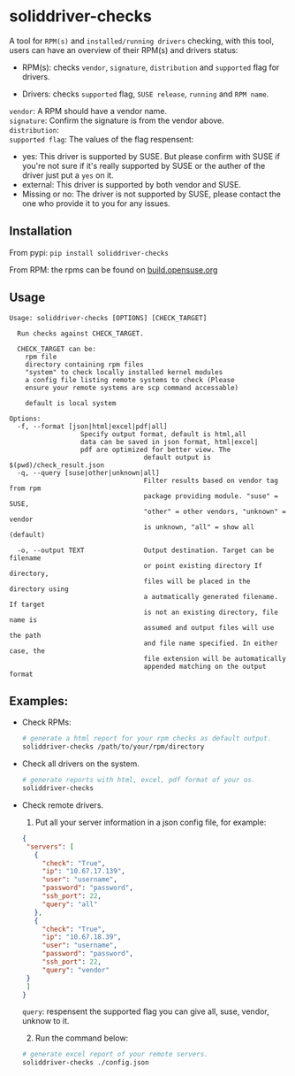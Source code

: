 # soliddriver-checks

A tool for ```RPM(s)``` and ```installed/running drivers``` checking, with this tool, users can have an overview of their RPM(s) and drivers status:


- RPM(s): checks ```vendor```, ```signature```, ```distribution``` and ```supported``` flag for drivers.

- Drivers: checks ```supported``` flag, ```SUSE release```, ```running``` and ```RPM name```.

```vendor```: A RPM should have a vendor name. </br>
```signature```: Confirm the signature is from the vendor above. </br>
```distribution```: </br>
```supported flag```: The values of the flag respensent:
  - yes: This driver is supported by SUSE. But please confirm with SUSE if you're not sure if it's really supported by SUSE or the auther of the driver just put a ```yes``` on it.
  - external: This driver is supported by both vendor and SUSE.
  - Missing or no: The driver is not supported by SUSE, please contact the one who provide it to you for any issues.

## Installation

From pypi: ```pip install soliddriver-checks```

From RPM: the rpms can be found on [build.opensuse.org](https://build.opensuse.org/package/show/home:huizhizhao/soliddriver-checks)

## Usage

```
Usage: soliddriver-checks [OPTIONS] [CHECK_TARGET]

  Run checks against CHECK_TARGET.

  CHECK_TARGET can be:
    rpm file
    directory containing rpm files
    "system" to check locally installed kernel modules
    a config file listing remote systems to check (Please
    ensure your remote systems are scp command accessable)

    default is local system

Options:
  -f, --format [json|html|excel|pdf|all]
  				  Specify output format, default is html,all
				  data can be saved in json format, html|excel|
				  pdf are optimized for better view. The
                                  default output is $(pwd)/check_result.json
  -q, --query [suse|other|unknown|all]
                                  Filter results based on vendor tag from rpm
                                  package providing module. "suse" = SUSE,
                                  "other" = other vendors, "unknown" = vendor
                                  is unknown, "all" = show all (default)

  -o, --output TEXT               Output destination. Target can be filename
                                  or point existing directory If directory,
                                  files will be placed in the directory using
                                  a autmatically generated filename. If target
                                  is not an existing directory, file name is
                                  assumed and output files will use the path
                                  and file name specified. In either case, the
                                  file extension will be automatically
                                  appended matching on the output format
```

## Examples:
 - Check RPMs: </br>
   ```bash
   # generate a html report for your rpm checks as default output.
   soliddriver-checks /path/to/your/rpm/directory
   ```

 - Check all drivers on the system.
    ```bash
    # generate reports with html, excel, pdf format of your os.
    soliddriver-checks
    ```

 - Check remote drivers.
   1. Put all your server information in a json config file, for example:
   ```json
   {
    "servers": [
      {
        "check": "True",
        "ip": "10.67.17.139",
        "user": "username",
        "password": "password",
        "ssh_port": 22,
        "query": "all"
      },
      {
		"check": "True",
		"ip": "10.67.18.39",
		"user": "username",
		"password": "password",
		"ssh_port": 22,
		"query": "vendor"
	}
    ]
   }
   ```
   ```query```: respensent the supported flag you can give all, suse, vendor, unknow to it.

   2. Run the command below:
   ```bash
   # generate excel report of your remote servers.
   soliddriver-checks ./config.json
   ```

